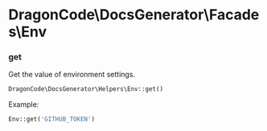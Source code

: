 # DragonCode\DocsGenerator\Facades\Env

### get

Get the value of environment settings.

```php
DragonCode\DocsGenerator\Helpers\Env::get()
```

Example:

```php
Env::get('GITHUB_TOKEN')
```



